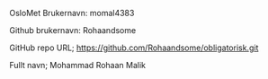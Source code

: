 OsloMet Brukernavn: momal4383

Github brukernavn: Rohaandsome

GitHub repo URL; https://github.com/Rohaandsome/obligatorisk.git

Fullt navn; Mohammad Rohaan Malik

